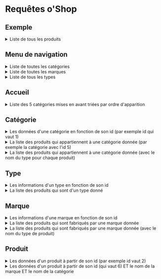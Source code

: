 # Requêtes o'Shop

## Exemple

<details><summary>Liste de tous les produits</summary>

```sql
SELECT *
FROM `product`
```

</details>

## Menu de navigation

<details><summary>Liste de toutes les catégories</summary>

```sql
SELECT * FROM `category`
```

</details>

<details><summary>Liste de toutes les marques</summary>

```sql
SELECT * FROM `brand`
```

</details>

<details><summary>Liste de tous les types</summary>

```sql
SELECT * FROM `type`

```

</details>

## Accueil

<details><summary>Liste des 5 catégories mises en avant triées par ordre d'apparition</summary>

```sql
SELECT * 
FROM category
WHERE home_order > 0
ORDER BY home_order ASC
LIMIT 5

SELECT picture, name, subtitle
FROM category
WHERE picture  IS NOT NULL
AND subtitle IS NOT NULL
ORDER BY home_order ASC
LIMIT 5
```

Ne pas utiliser l'opérateur & à la place du AND car ce n'est pas le même opérateur :
https://mariadb.com/kb/en/bitwise_and/

</details>

## Catégorie

<details><summary>Les données d'une catégorie en fonction de son id (par exemple id qui vaut 1)</summary>

```sql
SELECT * 
FROM brand
WHERE id = 1
```

</details>

<details><summary>La liste des produits qui appartiennent à une catégorie donnée (par exemple la catégorie avec l'id 5)</summary>

```sql
SELECT *
FROM product
WHERE category_id = 5
```

</details>

<details><summary>La liste des produits qui appartiennent à une catégorie donnée (avec le nom du type pour chaque produit)</summary>

```sql
SELECT `product`.*, `type`.`name` AS `type_name`
FROM `product`
INNER JOIN `type` ON `product`.`type_id` = `type`.`id`
WHERE `product`.`category_id` = 1
```

</details>

## Type

<details><summary>Les informations d'un type en fonction de son id</summary>

```sql
SELECT *
FROM `type`
WHERE `id` = 1
```

</details>

<details><summary>La liste des produits qui sont d'un type donné</summary>

```sql
SELECT *
FROM `product`
WHERE `type_id` = 1
```

</details>

## Marque

<details><summary>Les informations d'une marque en fonction de son id</summary>

```sql
SELECT *
FROM `brand`
WHERE `id` = 1
```

</details>

<details><summary>La liste des produits qui sont fabriqués par une marque donnée</summary>

```sql
SELECT *
FROM `product`
INNER JOIN `brand` ON `product`.`brand_id` = `brand`.`id`
WHERE `brand_id` = 1
```

</details>

<details><summary>La liste des produits qui sont fabriqués par une marque donnée (avec le nom du type de produit)</summary>

```sql
SELECT `product`.*, `type`.`name` AS `type_name`
FROM `product`
INNER JOIN `type` ON `product`.`type_id` = `type`.`id`
WHERE `brand_id` = 2
```

</details>

## Produit

<details><summary>Les données d'un produit à partir de son id (par exemple id vaut 2)</summary>

```sql
SELECT *
FROM product
WHERE id = 2
```

</details>

<details><summary>Les données d'un produit à partir de son id (qui vaut 6) ET le nom de la marque ET le nom de la catégorie</summary>

```sql
SELECT `product`.*, `category`.`name` AS `category_name`, `brand`.`name` AS `brand_name`
FROM `product`
INNER JOIN `category` ON `product`.`category_id` = `category`.`id`
INNER JOIN `brand` ON `product`.`brand_id` = `brand`.`id`
WHERE `product`.`id` = 6
```

</details>